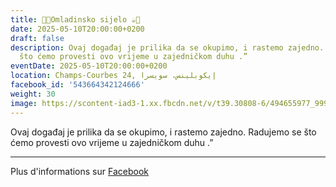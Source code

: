 ```yaml
---
title: 🍫🍪Omladinsko sijelo ☕️🍩
date: 2025-05-10T20:00:00+0200
draft: false
description: Ovaj događaj je prilika da se okupimo, i rastemo zajedno. Radujemo se
  što ćemo provesti ovo vrijeme u zajedničkom duhu .”
eventDate: 2025-05-10T20:00:00+0200
location: Champs-Courbes 24, ‏إيكوبلينس‏، ‏سويسرا‏
facebook_id: '543664342124666'
weight: 30
image: https://scontent-iad3-1.xx.fbcdn.net/v/t39.30808-6/494655977_999846225609310_4487878895912218163_n.jpg?_nc_cat=107&ccb=1-7&_nc_sid=9e60e4&_nc_ohc=17GryRdXkiYQ7kNvwHCPaMI&_nc_oc=AdlyQ8Eiwbs1hZczDVQWQFnF9cundX0LMvEZDz50CD2_Q6FUwt4joXuK9kOnHNqcHKA&_nc_zt=23&_nc_ht=scontent-iad3-1.xx&edm=ABTKTjYEAAAA&_nc_gid=0KftI5htnpKkPy5wyRHKAg&oh=00_AfdoS6B5cvU-ZVzBPTzEM6dYsutXImUdDjkAu_CwEGQ8zA&oe=68F23318
---
```


Ovaj događaj je prilika da se okupimo, i rastemo zajedno. Radujemo se što ćemo provesti ovo vrijeme u zajedničkom duhu .”

---

Plus d'informations sur [Facebook](https://facebook.com/events/543664342124666)